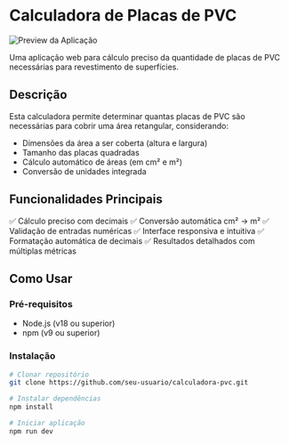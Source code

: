 # Calculadora de Placas de PVC

![Preview da Aplicação](./preview.png) <!-- Adicione uma imagem de preview se desejar -->

Uma aplicação web para cálculo preciso da quantidade de placas de PVC necessárias para revestimento de superfícies.

## Descrição

Esta calculadora permite determinar quantas placas de PVC são necessárias para cobrir uma área retangular, considerando:
- Dimensões da área a ser coberta (altura e largura)
- Tamanho das placas quadradas
- Cálculo automático de áreas (em cm² e m²)
- Conversão de unidades integrada

## Funcionalidades Principais

✅ Cálculo preciso com decimais
✅ Conversão automática cm² → m²
✅ Validação de entradas numéricas
✅ Interface responsiva e intuitiva
✅ Formatação automática de decimais
✅ Resultados detalhados com múltiplas métricas

## Como Usar

### Pré-requisitos
- Node.js (v18 ou superior)
- npm (v9 ou superior)

### Instalação
```bash
# Clonar repositório
git clone https://github.com/seu-usuario/calculadora-pvc.git

# Instalar dependências
npm install

# Iniciar aplicação
npm run dev
